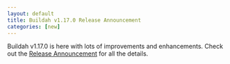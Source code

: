 ```yaml
---
layout: default
title: Buildah v1.17.0 Release Announcement
categories: [new]
---
```

Buildah v1.17.0 is here with lots of improvements and enhancements.  Check out the [Release Announcement](https://buildah.io/releases/2020/11/05/Buildah-version-v1.17.0.html) for all the details.
